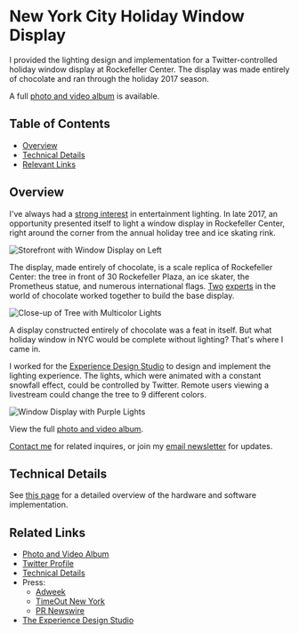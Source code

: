 # New York City Holiday Window Display

I provided the lighting design and implementation for a Twitter-controlled holiday window display at Rockefeller Center. The display was made entirely of chocolate and ran through the holiday 2017 season. 

A full [photo and video album](https://photos.app.goo.gl/rTm7S0vim23okgH83) is available. 

## Table of Contents
* [Overview](#overview)
* [Technical Details](#technical)
* [Relevant Links](#links)

## <a name="overview"></a> Overview

I've always had a [strong interest](https://gregyeutter.com/christmas/) in entertainment lighting. In late 2017, an opportunity presented itself to light a window display in Rockefeller Center, right around the corner from the annual holiday tree and ice skating rink.

![Storefront with Window Display on Left](https://yeutter.files.wordpress.com/2018/01/img_20171201_141011.jpg "Storefront with Window Display on Left")

The display, made entirely of chocolate, is a scale replica of Rockefeller Center: the tree in front of 30 Rockefeller Plaza, an ice skater, the Prometheus statue, and numerous international flags. [Two](https://www.thechocolategenius.com) [experts](http://fortune.com/2016/11/30/chocolate-chef-godiva/) in the world of chocolate worked together to build the base display.

![Close-up of Tree with Multicolor Lights](https://yeutter.files.wordpress.com/2018/01/img_20171207_200319.jpg "Close-up of Tree with Multicolor Lights")

A display constructed entirely of chocolate was a feat in itself. But what holiday window in NYC would be complete without lighting? That's where I came in.

I worked for the [Experience Design Studio](http://madebyxds.com/) to design and implement the lighting experience. The lights, which were animated with a constant snowfall effect, could be controlled by Twitter. Remote users viewing a livestream could change the tree to 9 different colors.

![Window Display with Purple Lights](https://yeutter.files.wordpress.com/2018/01/img_20171201_140324.jpg "Window Display with Purple Lights")

View the full [photo and video album](https://photos.app.goo.gl/rTm7S0vim23okgH83). 

[Contact me](https://gregyeutter.com/contact/) for related inquires, or join my [email newsletter](https://goo.gl/forms/FVpO8AsXp6zCUUA72) for updates.

## <a name="technical"></a> Technical Details

See [this page](./nyc-display-2017-technical) for a detailed overview of the hardware and software implementation.

## <a name="links"></a> Related Links
* [Photo and Video Album](https://photos.app.goo.gl/rTm7S0vim23okgH83)
* [Twitter Profile](https://twitter.com/GodivaTree?lang=en)
* [Technical Details](./nyc-display-2017-technical)
* Press:
    * [Adweek](http://www.adweek.com/brand-marketing/behind-the-scenes-with-godivas-solid-chocolate-christmas-tree/)
    * [TimeOut New York](https://www.timeout.com/new-york-kids/blog/a-massive-7-5-ft-godiva-chocolate-tree-is-coming-to-rockefeller-center-112717)
    * [PR Newswire](https://www.prnewswire.com/news-releases/godiva-chocolatier-lights-up-the-holidays-with-first-interactive-social-christmas-tree-made-of-chocolate-300563719.html)
* [The Experience Design Studio](http://madebyxds.com/)